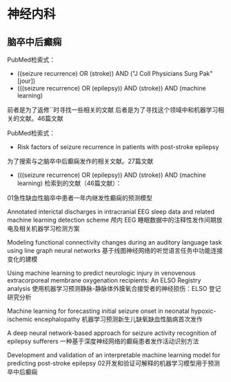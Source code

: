 # 神经内科

## 脑卒中后癫痫

PubMed检索式：
- ((seizure recurrence) OR (stroke)) AND ("J Coll Physicians Surg Pak"[jour])
- (((seizure recurrence) OR (epilepsy)) AND (stroke)) AND (machine learning)

前者是为了返修``时寻找一些相关的文献
后者是为了寻找这个领域中和机器学习相关的文献。46篇文献


PubMed检索式：
- Risk factors of seizure recurrence in patients with post-stroke epilepsy

为了搜索与之脑卒中后癫痫发作的相关文献。27篇文献



- (((seizure recurrence) OR (epilepsy)) AND (stroke)) AND (machine learning)
检索到的文献（46篇文献）：

01急性缺血性脑卒中患者一年内继发性癫痫的预测模型

Annotated interictal discharges in intracranial EEG sleep data and related machine learning detection scheme
颅内 EEG 睡眠数据中的注释性发作间期放电及相关机器学习检测方案

Modeling functional connectivity changes during an auditory language task using line graph neural networks
基于线图神经网络的听觉语言任务中功能连接变化的建模


Using machine learning to predict neurologic injury in venovenous extracorporeal membrane oxygenation recipients: An ELSO Registry analysis
使用机器学习预测静脉-静脉体外膜氧合接受者的神经损伤：ELSO 登记研究分析

Machine learning for forecasting initial seizure onset in neonatal hypoxic-ischemic encephalopathy
机器学习预测新生儿缺氧缺血性脑病首次发作

A deep neural network-based approach for seizure activity recognition of epilepsy sufferers
一种基于深度神经网络的癫痫患者发作活动识别方法


Development and validation of an interpretable machine learning model for predicting post-stroke epilepsy
02开发和验证可解释的机器学习模型用于预测卒中后癫痫






